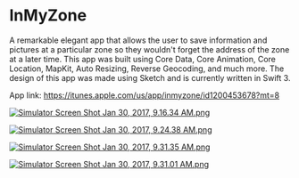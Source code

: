 # InMyZone
A remarkable elegant app that allows the user to save information and pictures at a particular zone so they wouldn't forget the address of the zone at a later time. This app was built using Core Data, Core Animation, Core Location, MapKit, Auto Resizing, Reverse Geocoding, and much more. The design of this app was made using Sketch and is currently written in Swift 3.

App link: https://itunes.apple.com/us/app/inmyzone/id1200453678?mt=8

[![Simulator Screen Shot Jan 30, 2017, 9.16.34 AM.png](https://s27.postimg.org/6k6vdwuz7/Simulator_Screen_Shot_Jan_30_2017_9_16_34_AM.png)](https://postimg.org/image/nkprml80f/)

[![Simulator Screen Shot Jan 30, 2017, 9.24.38 AM.png](https://s29.postimg.org/g629tbavb/Simulator_Screen_Shot_Jan_30_2017_9_24_38_AM.png)](https://postimg.org/image/ine10kurn/)

[![Simulator Screen Shot Jan 30, 2017, 9.31.35 AM.png](https://s23.postimg.org/g9eb8s03v/Simulator_Screen_Shot_Jan_30_2017_9_31_35_AM.png)](https://postimg.org/image/so1393rlz/)

[![Simulator Screen Shot Jan 30, 2017, 9.31.01 AM.png](https://s27.postimg.org/j6b6c89r7/Simulator_Screen_Shot_Jan_30_2017_9_31_01_AM.png)](https://postimg.org/image/m0ebpobxb/)
